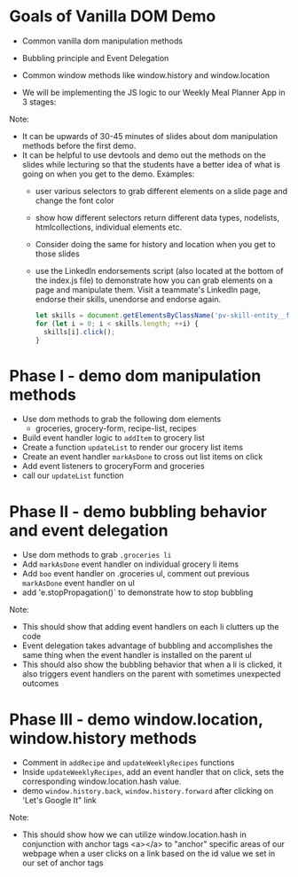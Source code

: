 # Goals of Vanilla DOM Demo

* Common vanilla dom manipulation methods
* Bubbling principle and Event Delegation
* Common window methods like window.history and window.location

* We will be implementing the JS logic to our Weekly Meal Planner App in 3 stages:

Note:
- It can be upwards of 30-45 minutes of slides about dom manipulation methods before the first demo. 
- It can be helpful to use devtools and demo out the methods on the slides while lecturing
  so that the students have a better idea of what is going on when you get to the demo. Examples:
  - user various selectors to grab different elements on a slide page and change the font color
  - show how different selectors return different data types, nodelists, htmlcollections, 
  individual elements etc.
  - Consider doing the same for history and location when you get to those slides
  - use the LinkedIn endorsements script (also located at the bottom of the index.js file) to demonstrate how you can grab elements on a page and manipulate them. Visit a teammate's LinkedIn page, endorse their skills, unendorse and endorse again. 

    ```js 
    let skills = document.getElementsByClassName('pv-skill-entity__featured-endorse-button-shared');
    for (let i = 0; i < skills.length; ++i) {
      skills[i].click();
    }
    ```
    

# Phase I - demo dom manipulation methods

* Use dom methods to grab the following dom elements
    - groceries, grocery-form, recipe-list, recipes
* Build event handler logic to `addItem` to grocery list
* Create a function `updateList` to render our grocery list items
* Create an event handler `markAsDone` to cross out list items on click
* Add event listeners to groceryForm and groceries
* call our `updateList` function

# Phase II - demo bubbling behavior and event delegation

* Use dom methods to grab `.groceries li`
* Add `markAsDone` event handler on individual grocery li items
* Add `boo` event handler on .groceries ul, comment out previous `markAsDone` event handler on ul
* add 'e.stopPropagation()` to demonstrate how to stop bubbling

Note: 
- This should show that adding event handlers on each li clutters up the code
- Event delegation takes advantage of bubbling and accomplishes the same thing when the event handler is installed on the parent ul
- This should also show the bubbling behavior that when a li is clicked, it also triggers event handlers on the parent with sometimes unexpected outcomes


# Phase III - demo window.location, window.history methods

* Comment in `addRecipe`  and `updateWeeklyRecipes` functions
* Inside `updateWeeklyRecipes`, add an event handler that on click, sets the corresponding window.location.hash value.
* demo `window.history.back`, `window.history.forward` after clicking on 'Let's Google It" link

Note:
- This should show how we can utilize window.location.hash in conjunction with anchor tags \<a>\</a> to "anchor" specific areas of our webpage when a user clicks on a link based on the id value we set in our set of anchor tags

